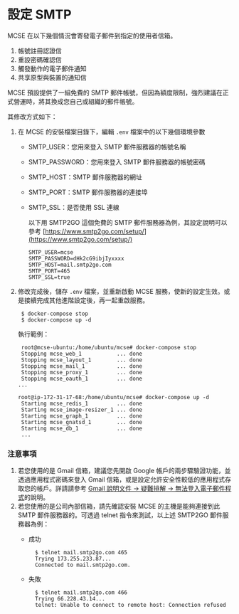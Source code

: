 # 設定 SMTP

MCSE 在以下幾個情況會寄發電子郵件到指定的使用者信箱。

1. 帳號註冊認證信
2. 重設密碼確認信
3. 觸發動作的電子郵件通知
4. 共享原型與裝置的通知信

MCSE 預設提供了一組免費的 SMTP 郵件帳號，但因為額度限制，強烈建議在正式營運時，將其換成您自己或組織的郵件帳號。

其修改方式如下：

1. 在 MCSE 的安裝檔案目錄下，編輯 `.env` 檔案中的以下幾個環境參數
   * SMTP\_USER：您用來登入 SMTP 郵件服務器的帳號名稱
   * SMTP\_PASSWORD：您用來登入 SMTP 郵件服務器的帳號密碼
   * SMTP\_HOST：SMTP 郵件服務器的網址
   * SMTP\_PORT：SMTP 郵件服務器的連接埠
   * SMTP\_SSL：是否使用 SSL 連線

     以下用 SMTP2GO 這個免費的 SMTP 郵件服務器為例，其設定說明可以參考 [https://www.smtp2go.com/setup/](https://www.smtp2go.com/setup/)

     ```text
     SMTP_USER=mcse
     SMTP_PASSWORD=dHk2cG9ibjIyxxxx
     SMTP_HOST=mail.smtp2go.com
     SMTP_PORT=465
     SMTP_SSL=true
     ```
2. 修改完成後，儲存 `.env` 檔案，並重新啟動 MCSE 服務，使新的設定生效。或是接續完成其他進階設定後，再一起重啟服務。

   ```text
    $ docker-compose stop
    $ docker-compose up -d
   ```

   執行範例：

   ```text
    root@mcse-ubuntu:/home/ubuntu/mcse# docker-compose stop
    Stopping mcse_web_1           ... done
    Stopping mcse_layout_1        ... done
    Stopping mcse_mail_1          ... done
    Stopping mcse_proxy_1         ... done
    Stopping mcse_oauth_1         ... done
   ...

   root@ip-172-31-17-68:/home/ubuntu/mcse# docker-compose up -d
    Starting mcse_redis_1         ... done
    Starting mcse_image-resizer_1 ... done
    Starting mcse_graph_1         ... done
    Starting mcse_gnatsd_1        ... done
    Starting mcse_db_1            ... done
    ...
   ```

### 注意事項

1. 若您使用的是 Gmail 信箱，建議您先開啟 Google 帳戶的兩步驟驗證功能，並透過應用程式密碼來登入 Gmail 信箱，或是設定允許安全性較低的應用程式存取您的帳戶。詳請請參考 [Gmail 說明文件 -&gt; 疑難排解 -&gt; 無法登入電子郵件程式](https://support.google.com/mail/answer/7126229)的說明。
2. 若您使用的是公司內部信箱，請先確認安裝 MCSE 的主機是能夠連接到此 SMTP 郵件服務器的。可透過 telnet 指令來測試，以上述 SMTP2GO 郵件服務器為例：
   * 成功

     ```text
       $ telnet mail.smtp2go.com 465
       Trying 173.255.233.87...
       Connected to mail.smtp2go.com.
     ```

   * 失敗

     ```text
       $ telnet mail.smtp2go.com 466
       Trying 66.228.43.14...
       telnet: Unable to connect to remote host: Connection refused
     ```

